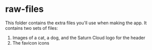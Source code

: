 # raw-files

This folder contains the extra files you'll use when making the app. It contains two sets of files:

1. Images of a cat, a dog, and the Saturn Cloud logo for the header
2. The favicon icons
